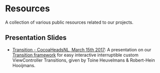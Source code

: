 # Resources

A collection of various public resources related to our projects.

## Presentation Slides

* [Transition - CocoaHeadsNL, March 15th 2017](Presentation%20slides/transition_keynote_cocoaheads.pdf): A presentation on our [Transition framework](https://github.com/Touchwonders/Transition) for easy interactive interruptible custom ViewController Transitions, given by Toine Heuvelmans & Robert-Hein Hooijmans.